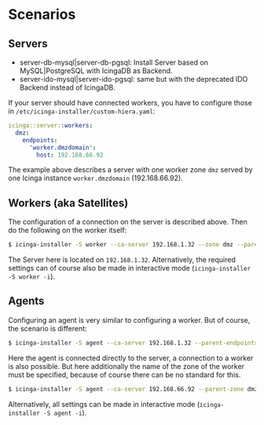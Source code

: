 # Scenarios

## Servers

* server-db-mysql|server-db-pgsql: Install Server based on MySQL|PostgreSQL with IcingaDB as Backend.
* server-ido-mysql|server-ido-pgsql: same but with the deprecated IDO Backend instead of IcingaDB.

If your server should have connected workers, you have to configure those in `/etc/icinga-installer/custom-hiera.yaml`:

```yaml
icinga::server::workers:
  dmz:
    endpoints:
      'worker.dmzdomain':
        host: 192.168.66.92
```

The example above describes a server with one worker zone `dmz` served by one Icinga instance `worker.dmzdomain` (192.168.66.92).

## Workers (aka Satellites)

The configuration of a connection on the server is described above. Then do the following on the worker itself:

```bash
$ icinga-installer -S worker --ca-server 192.168.1.32 --zone dmz --parent-endpoints ubuntu22.icinga.installer:host:192.168.1.32 
```

The Server here is located on `192.168.1.32`. Alternatively, the required settings can of course also be made in interactive mode (`icinga-installer -S worker -i`).

## Agents

Configuring an agent is very similar to configuring a worker. But of course, the scenario is different:

```bash
$ icinga-installer -S agent --ca-server 192.168.1.32 --parent-endpoints ubuntu22.icinga.installer:host:192.168.1.32 
```

Here the agent is connected directly to the server, a connection to a worker is also possible. But here additionally the name of the zone of the worker must be specified, because of course there can be no standard for this.

```bash
$ icinga-installer -S agent --ca-server 192.168.66.92 --parent-zone dmz --parent-endpoints ubuntu22.icinga.installer:host:192.168.66.92 
```

Alternatively, all settings can be made in interactive mode (`icinga-installer -S agent -i`).
